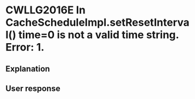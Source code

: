 # CWLLG2016E In CacheScheduleImpl.setResetInterval() time=0 is not a valid time string.  Error: 1.

## Explanation

## User response